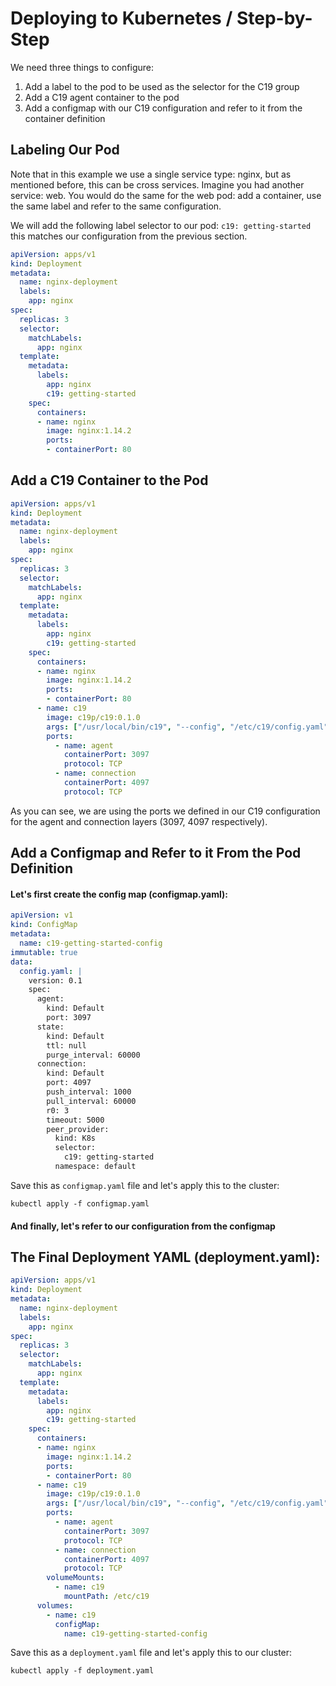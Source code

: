 # Deploying to Kubernetes / Step-by-Step

We need three things to configure:
1. Add a label to the pod to be used as the selector for the C19 group
2. Add a C19 agent container to the pod
3. Add a configmap with our C19 configuration and refer to it from the container definition

## Labeling Our Pod
Note that in this example we use a single service type: nginx, but as mentioned before, this can be cross services.
Imagine you had another service: web. You would do the same for the web pod: add a container, use the same label and refer to the same configuration.

We will add the following label selector to our pod:
`c19: getting-started` this matches our configuration from the previous section.

```yaml
apiVersion: apps/v1
kind: Deployment
metadata:
  name: nginx-deployment
  labels:
    app: nginx
spec:
  replicas: 3
  selector:
    matchLabels:
      app: nginx
  template:
    metadata:
      labels:
        app: nginx
        c19: getting-started
    spec:
      containers:
      - name: nginx
        image: nginx:1.14.2
        ports:
        - containerPort: 80
```

## Add a C19 Container to the Pod

```yaml
apiVersion: apps/v1
kind: Deployment
metadata:
  name: nginx-deployment
  labels:
    app: nginx
spec:
  replicas: 3
  selector:
    matchLabels:
      app: nginx
  template:
    metadata:
      labels:
        app: nginx
        c19: getting-started
    spec:
      containers:
      - name: nginx
        image: nginx:1.14.2
        ports:
        - containerPort: 80
      - name: c19
        image: c19p/c19:0.1.0
        args: ["/usr/local/bin/c19", "--config", "/etc/c19/config.yaml"]
        ports:
          - name: agent
            containerPort: 3097
            protocol: TCP
          - name: connection
            containerPort: 4097
            protocol: TCP
```

As you can see, we are using the ports we defined in our C19 configuration for the agent and connection layers (3097, 4097 respectively).

## Add a Configmap and Refer to it From the Pod Definition

#### Let's first create the config map (configmap.yaml):

```yaml
apiVersion: v1
kind: ConfigMap
metadata:
  name: c19-getting-started-config
immutable: true
data:
  config.yaml: |
    version: 0.1
    spec:
      agent:
        kind: Default
        port: 3097
      state:
        kind: Default
        ttl: null
        purge_interval: 60000
      connection:
        kind: Default
        port: 4097
        push_interval: 1000
        pull_interval: 60000
        r0: 3
        timeout: 5000
        peer_provider:
          kind: K8s
          selector:
            c19: getting-started
          namespace: default
```

Save this as `configmap.yaml` file and let's apply this to the cluster:
```shell
kubectl apply -f configmap.yaml
```

#### And finally, let's refer to our configuration from the configmap

## The Final Deployment YAML (deployment.yaml):

```yaml
apiVersion: apps/v1
kind: Deployment
metadata:
  name: nginx-deployment
  labels:
    app: nginx
spec:
  replicas: 3
  selector:
    matchLabels:
      app: nginx
  template:
    metadata:
      labels:
        app: nginx
        c19: getting-started
    spec:
      containers:
      - name: nginx
        image: nginx:1.14.2
        ports:
        - containerPort: 80
      - name: c19
        image: c19p/c19:0.1.0
        args: ["/usr/local/bin/c19", "--config", "/etc/c19/config.yaml"]
        ports:
          - name: agent
            containerPort: 3097
            protocol: TCP
          - name: connection
            containerPort: 4097
            protocol: TCP
        volumeMounts:
          - name: c19
            mountPath: /etc/c19
      volumes:
        - name: c19
          configMap:
            name: c19-getting-started-config
```

Save this as a `deployment.yaml` file and let's apply this to our cluster:
```shell
kubectl apply -f deployment.yaml
```
